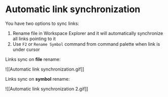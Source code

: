 # Automatic link synchronization

You have two options to sync links:

1. Rename file in Workspace Explorer and it will automatically synchronize all links pointing to it
1. Use `F2` or `Rename Symbol` command from command palette when link is under cursor

Links sync on **file** rename:

![[Automatic link synchronization.gif]]

Links sync on **symbol** rename:

![[Automatic link synchronization 2.gif]]
